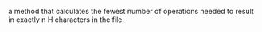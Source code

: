  a method that calculates the fewest number of operations needed to result in exactly n H characters in the file.
